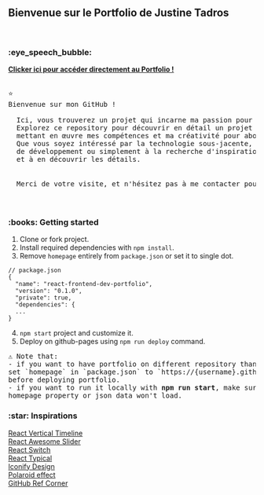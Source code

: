 <h2>Bienvenue sur le Portfolio de Justine Tadros </h2>
<br>
<h3>:eye_speech_bubble:</h3>
<a href="https://justinetdrs.github.io/my-portfolio/"><strong>Clicker ici pour accéder directement au Portfolio ! </strong></a><br>
 <br>
<pre>
⭐ 
Bienvenue sur mon GitHub ! <br>
  Ici, vous trouverez un projet qui incarne ma passion pour la création et l'innovation dans le domaine de la technologie.
  Explorez ce repository pour découvrir en détail un projet sur lequel j'ai investi temps et énergie,
  mettant en œuvre mes compétences et ma créativité pour aboutir à un résultat significatif.
  Que vous soyez intéressé par la technologie sous-jacente, curieux de voir mon processus
  de développement ou simplement à la recherche d'inspiration, je vous invite à plonger dans ce projet <br>  et à en découvrir les détails.  <br> <br>
  Merci de votre visite, et n'hésitez pas à me contacter pour toute question ou commentaire sur ce projet ! ⭐ 
</pre>

<br/>


<h3>:books: Getting started</h3>

1. Clone or fork project.
2. Install required dependencies with `npm install`.
3. Remove `homepage` entirely from `package.json` or set it to single dot. 

```
// package.json
{
  "name": "react-frontend-dev-portfolio",
  "version": "0.1.0",
  "private": true,
  "dependencies": {
  ...
}
```

4. `npm start` project and customize it.
5. Deploy on github-pages using `npm run deploy` command.

<pre>
⚠️ Note that:
- if you want to have portfolio on different repository than `{username}.github.io`, 
set `homepage` in `package.json` to `https://{username}.github.io/{repository-name}/` 
before deploying portfolio.
- if you want to run it locally with <strong>npm run start</strong>, make sure that you have edited 
homepage property or json data won't load.
</pre>

<h3>:star: Inspirations</h3>

<a href="https://github.com/stephane-monnot/react-vertical-timeline">React Vertical Timeline</a> <br/>
<a href="https://github.com/rcaferati/react-awesome-slider">React Awesome Slider</a> <br/>
<a href="https://github.com/markusenglund/react-switch">React Switch</a> <br/>
<a href="https://github.com/catalinmiron/react-typical">React Typical</a> <br/>
<a href="https://iconify.design/icon-sets/?query=angular">Iconify Design</a> <br/>
<a href="https://www.w3docs.com/snippets/css/how-to-create-polaroid-image-with-css.html#">Polaroid effect</a> <br/>
<a href="https://tholman.com/github-corners/">GitHub Ref Corner</a>

